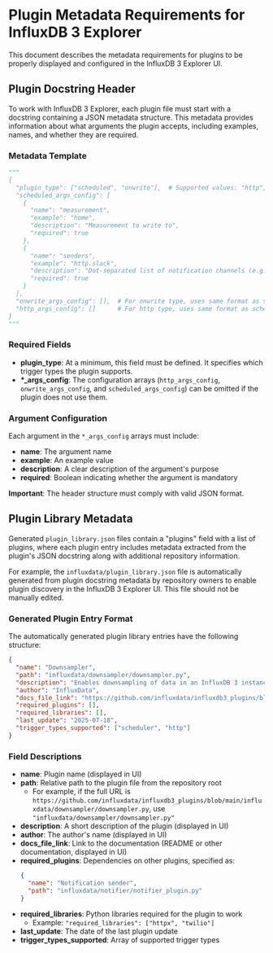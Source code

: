 # Plugin Metadata Requirements for InfluxDB 3 Explorer

This document describes the metadata requirements for plugins to be properly displayed and configured in the InfluxDB 3 Explorer UI.

## Plugin Docstring Header

To work with InfluxDB 3 Explorer, each plugin file must start with a docstring containing a JSON metadata structure. This metadata provides information about what arguments the plugin accepts, including examples, names, and whether they are required.

### Metadata Template

```python
"""
{
  "plugin_type": ["scheduled", "onwrite"],  # Supported values: "http", "onwrite", "scheduled"
  "scheduled_args_config": [
    {
      "name": "measurement",
      "example": "home",
      "description": "Measurement to write to",
      "required": true
    },
    {
      "name": "senders",
      "example": "http.slack",
      "description": "Dot-separated list of notification channels (e.g., slack.discord). Supported channels: slack, discord, sms, whatsapp, http.",
      "required": true
    }
  ],
  "onwrite_args_config": [],  # For onwrite type, uses same format as scheduled_args_config
  "http_args_config": []      # For http type, uses same format as scheduled_args_config
}
"""
```

### Required Fields

- **plugin_type**: At a minimum, this field must be defined. It specifies which trigger types the plugin supports.
- **\*_args_config**: The configuration arrays (`http_args_config`, `onwrite_args_config`, and `scheduled_args_config`) can be omitted if the plugin does not use them.

### Argument Configuration

Each argument in the `*_args_config` arrays must include:
- **name**: The argument name
- **example**: An example value
- **description**: A clear description of the argument's purpose
- **required**: Boolean indicating whether the argument is mandatory

**Important**: The header structure must comply with valid JSON format.

## Plugin Library Metadata

Generated `plugin_library.json` files contain a "plugins" field with a list of plugins, where each plugin entry includes metadata extracted from the plugin's JSON docstring along with additional repository information.

For example, the `influxdata/plugin_library.json` file is automatically generated from plugin docstring metadata by repository owners to enable plugin discovery in the InfluxDB 3 Explorer UI. This file should not be manually edited.

### Generated Plugin Entry Format

The automatically generated plugin library entries have the following structure:

```json
{
  "name": "Downsampler",
  "path": "influxdata/downsampler/downsampler.py",
  "description": "Enables downsampling of data in an InfluxDB 3 instance with flexible configuration for time intervals, field aggregations, tag filtering, and batch processing. Supports both scheduler and HTTP trigger modes.",
  "author": "InfluxData",
  "docs_file_link": "https://github.com/influxdata/influxdb3_plugins/blob/main/influxdata/downsampler/README.md",
  "required_plugins": [],
  "required_libraries": [],
  "last_update": "2025-07-18",
  "trigger_types_supported": ["scheduler", "http"]
}
```

### Field Descriptions

- **name**: Plugin name (displayed in UI)
- **path**: Relative path to the plugin file from the repository root
  - For example, if the full URL is `https://github.com/influxdata/influxdb3_plugins/blob/main/influxdata/downsampler/downsampler.py`, use `"influxdata/downsampler/downsampler.py"`
- **description**: A short description of the plugin (displayed in UI)
- **author**: The author's name (displayed in UI)
- **docs_file_link**: Link to the documentation (README or other documentation, displayed in UI)
- **required_plugins**: Dependencies on other plugins, specified as:
  ```json
  {
    "name": "Notification sender",
    "path": "influxdata/notifier/notifier_plugin.py"
  }
  ```
- **required_libraries**: Python libraries required for the plugin to work
  - Example: `"required_libraries": ["httpx", "twilio"]`
- **last_update**: The date of the last plugin update
- **trigger_types_supported**: Array of supported trigger types

